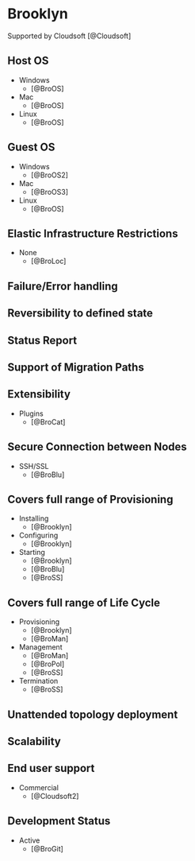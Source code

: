 # Brooklyn
Supported by Cloudsoft [@Cloudsoft]

## Host OS
- Windows
    - [@BroOS]
- Mac
    - [@BroOS]
- Linux
    - [@BroOS]

## Guest OS
- Windows
    - [@BroOS2]
- Mac
    - [@BroOS3]
- Linux
    - [@BroOS]

## Elastic Infrastructure Restrictions
- None
    - [@BroLoc]

## Failure/Error handling

## Reversibility to defined state

## Status Report

## Support of Migration Paths

## Extensibility
- Plugins
    - [@BroCat]

## Secure Connection between Nodes
- SSH/SSL
    - [@BroBlu]

## Covers full range of Provisioning
- Installing
    - [@Brooklyn]
- Configuring
    - [@Brooklyn]
- Starting
    - [@Brooklyn]
    - [@BroBlu]
    - [@BroSS]

## Covers full range of Life Cycle
- Provisioning
    - [@Brooklyn]
    - [@BroMan]
- Management
    - [@BroMan]
    - [@BroPol]
    - [@BroSS]
- Termination
    - [@BroSS]

## Unattended topology deployment

## Scalability

## End user support
- Commercial
    - [@Cloudsoft2]

## Development Status
- Active
    - [@BroGit]
